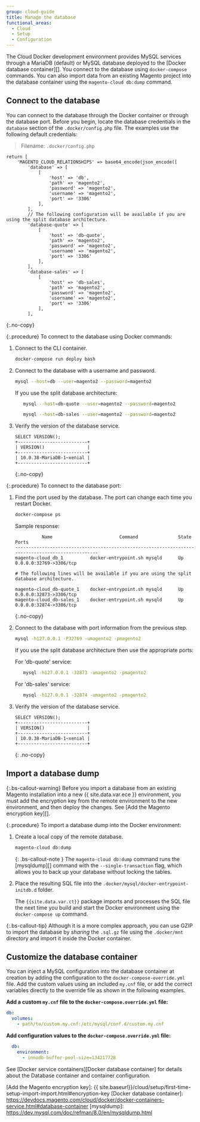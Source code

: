 ```yaml
---
group: cloud-guide
title: Manage the database
functional_areas:
  - Cloud
  - Setup
  - Configuration
---
```


The Cloud Docker development environment provides MySQL services through a MariaDB (default) or MySQL database deployed to the [Docker database container][]. You connect to the database using `docker-compose` commands. You can also import data from an existing Magento project into the database container using the `magento-cloud db:dump` command.

## Connect to the database

You can connect to the database through the Docker container or through the database port. Before you begin, locate the database credentials in the `database` section of the `.docker/config.php` file. The examples use the following default credentials:

> Filename: `.docker/config.php`

```php?start_inline=1
return [
    'MAGENTO_CLOUD_RELATIONSHIPS' => base64_encode(json_encode([
        'database' => [
            [
                'host' => 'db',
                'path' => 'magento2',
                'password' => 'magento2',
                'username' => 'magento2',
                'port' => '3306'
            ],
        ],
        // The following configuration will be available if you are using the split database architecture.
        'database-quote' => [
            [
                'host' => 'db-quote',
                'path' => 'magento2',
                'password' => 'magento2',
                'username' => 'magento2',
                'port' => '3306'
            ],
        ],
        'database-sales' => [
            [
                'host' => 'db-sales',
                'path' => 'magento2',
                'password' => 'magento2',
                'username' => 'magento2',
                'port' => '3306'
            ],
        ],
```
{:.no-copy}

{:.procedure}
To connect to the database using Docker commands:

1. Connect to the CLI container.

   ```bash
   docker-compose run deploy bash
   ```

1. Connect to the database with a username and password.

   ```bash
   mysql --host=db --user=magento2 --password=magento2
   ```

   If you use the split database architecture:

   ```bash
      mysql --host=db-quote --user=magento2 --password=magento2
   ```

   ```bash
      mysql --host=db-sales --user=magento2 --password=magento2
   ```

1. Verify the version of the database service.

   ```mysql
   SELECT VERSION();
   +--------------------------+
   | VERSION()                |
   +--------------------------+
   | 10.0.38-MariaDB-1~xenial |
   +--------------------------+
   ```
   {:.no-copy}

{:.procedure}
To connect to the database port:

1. Find the port used by the database. The port can change each time you restart Docker.

   ```bash
   docker-compose ps
   ```

   Sample response:

   ```terminal
             Name                         Command               State               Ports
   --------------------------------------------------------------------------------------------------
   magento-cloud_db_1          docker-entrypoint.sh mysqld      Up       0.0.0.0:32769->3306/tcp

   # The following lines will be available if you are using the split database architecture.

   magento-cloud_db-quote_1    docker-entrypoint.sh mysqld      Up       0.0.0.0:32873->3306/tcp
   magento-cloud_db-sales_1    docker-entrypoint.sh mysqld      Up       0.0.0.0:32874->3306/tcp

   ```
   {:.no-copy}

1. Connect to the database with port information from the previous step.

   ```bash
   mysql -h127.0.0.1 -P32769 -umagento2 -pmagento2
   ```

   If you use the split database architecture then use the appropriate ports:

   For 'db-quote' service:

   ```bash
      mysql -h127.0.0.1 -32873 -umagento2 -pmagento2
   ```

   For 'db-sales' service:

   ```bash
      mysql -h127.0.0.1 -32874 -umagento2 -pmagento2
   ```

1. Verify the version of the database service.

   ```mysql
   SELECT VERSION();
   +--------------------------+
   | VERSION()                |
   +--------------------------+
   | 10.0.38-MariaDB-1~xenial |
   +--------------------------+
   ```
   {: .no-copy}

[db-image]: https://hub.docker.com/_/mariadb

## Import a database dump

{:.bs-callout-warning}
Before you import a database from an existing Magento installation into a new {{ site.data.var.ece }} environment, you must add the encryption key from the remote environment to the new environment, and then deploy the changes. See [Add the Magento encryption key][].

{:.procedure}
To import a database dump into the Docker environment:

1. Create a local copy of the remote database.

   ```bash
   magento-cloud db:dump
   ```

   {: .bs-callout-note }
   The `magento-cloud db:dump` command runs the [mysqldump][] command with the `--single-transaction` flag, which allows you to back up your database without locking the tables.

1. Place the resulting SQL file into the `.docker/mysql/docker-entrypoint-initdb.d` folder.

   The `{{site.data.var.ct}}` package imports and processes the SQL file the next time you build and start the Docker environment using the `docker-compose up` command.

{:.bs-callout-tip}
Although it is a more complex approach, you can use GZIP to import the database by _sharing_ the `.sql.gz` file using the `.docker/mnt` directory and import it inside the Docker container.

## Customize the database container

You can inject a MySQL configuration into the database container at creation by adding the configuration to the `docker-compose-override.yml` file. Add the custom values using an included `my.cnf` file, or add the correct variables directly to the override file as shown in the following examples.

**Add a custom `my.cnf` file to the `docker-compose.override.yml` file:**

```yaml
db:
  volumes:
    - path/to/custom.my.cnf:/etc/mysql/conf.d/custom.my.cnf
```

**Add configuration values to the `docker-compose.override.yml` file:**

```yaml
  db:
    environment:
      - innodb-buffer-pool-size=134217728
```

See [Docker service containers][Docker database container] for details about the Database container and container configuration.

<!--Link definitions-->

[Add the Magento encryption key]: {{ site.baseurl}}/cloud/setup/first-time-setup-import-import.html#encryption-key
[Docker database container]: https://devdocs.magento.com/cloud/docker/docker-containers-service.html#database-container
[mysqldump]: https://dev.mysql.com/doc/refman/8.0/en/mysqldump.html
